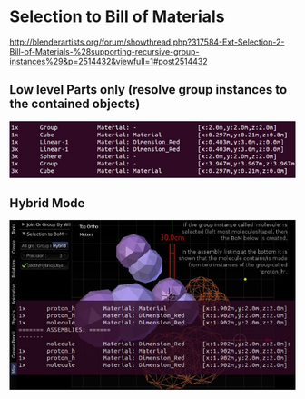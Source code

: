 Selection to Bill of Materials
====

http://blenderartists.org/forum/showthread.php?317584-Ext-Selection-2-Bill-of-Materials-%28supporting-recursive-group-instances%29&p=2514432&viewfull=1#post2514432



Low level Parts only (resolve group instances to the contained objects)
----

<img src="BoM-ResolveGroupInstancesToObjectsExample.jpg" alt="" title="BoM-ResolveGroupInstancesToObjectsExample.txt"/>


Hybrid Mode
----
<img src="BoM-HybridModeAssemblyExample.jpg" alt="BoM-HybridModeAssemblyExample.txt" title="BoM-HybridModeAssemblyExample.txt"/>

